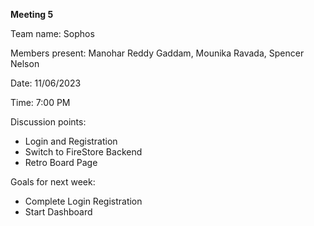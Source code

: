 **Meeting 5**

Team name: Sophos

Members present: Manohar Reddy Gaddam, Mounika Ravada, Spencer Nelson

Date: 11/06/2023

Time: 7:00 PM

Discussion points:
- Login and Registration
- Switch to FireStore Backend
- Retro Board Page

Goals for next week:
- Complete Login Registration
- Start Dashboard